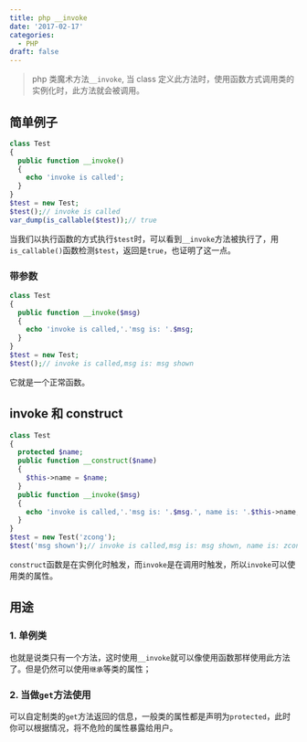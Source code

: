 ```yaml
---
title: php __invoke
date: '2017-02-17'
categories:
  - PHP
draft: false
---
```


> php 类魔术方法`__invoke`, 当 class 定义此方法时，使用函数方式调用类的实例化时，此方法就会被调用。

<!--more-->

## 简单例子

```php
class Test
{
  public function __invoke()
  {
    echo 'invoke is called';
  }
}
$test = new Test;
$test();// invoke is called
var_dump(is_callable($test));// true
```

当我们以执行函数的方式执行`$test`时，可以看到`__invoke`方法被执行了，用`is_callable()`函数检测`$test`，返回是`true`，也证明了这一点。

### 带参数

```php
class Test
{
  public function __invoke($msg)
  {
    echo 'invoke is called,'.'msg is: '.$msg;
  }
}
$test = new Test;
$test();// invoke is called,msg is: msg shown
```

它就是一个正常函数。

## invoke 和 construct

```php
class Test
{
  protected $name;
  public function __construct($name)
  {
    $this->name = $name;
  }
  public function __invoke($msg)
  {
    echo 'invoke is called,'.'msg is: '.$msg.', name is: '.$this->name;
  }
}
$test = new Test('zcong');
$test('msg shown');// invoke is called,msg is: msg shown, name is: zcong
```

`construct`函数是在实例化时触发，而`invoke`是在调用时触发，所以`invoke`可以使用类的属性。

## 用途

### 1. 单例类

也就是说类只有一个方法，这时使用`__invoke`就可以像使用函数那样使用此方法了。但是仍然可以使用`继承`等类的属性；

### 2. 当做`get`方法使用

可以自定制类的`get`方法返回的信息，一般类的属性都是声明为`protected`，此时你可以根据情况，将不危险的属性暴露给用户。
